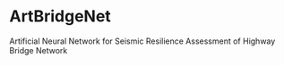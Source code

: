 # ArtBridgeNet
Artificial Neural Network for Seismic Resilience Assessment of Highway Bridge Network
